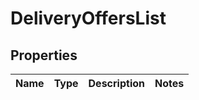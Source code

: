 # DeliveryOffersList

## Properties
Name | Type | Description | Notes
------------ | ------------- | ------------- | -------------
